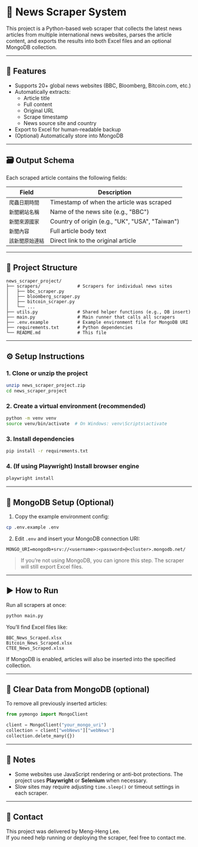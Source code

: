 
# 📰 News Scraper System

This project is a Python-based web scraper that collects the latest news articles from multiple international news websites, parses the article content, and exports the results into both Excel files and an optional MongoDB collection.

---

## 📌 Features

- Supports 20+ global news websites (BBC, Bloomberg, Bitcoin.com, etc.)
- Automatically extracts:
  - Article title
  - Full content
  - Original URL
  - Scrape timestamp
  - News source site and country
- Export to Excel for human-readable backup
- (Optional) Automatically store into MongoDB

---

## 🗃️ Output Schema

Each scraped article contains the following fields:

| Field             | Description                                      |
|------------------|--------------------------------------------------|
| `爬蟲日期時間`      | Timestamp of when the article was scraped        |
| `新聞網站名稱`      | Name of the news site (e.g., "BBC")             |
| `新聞來源國家`      | Country of origin (e.g., "UK", "USA", "Taiwan") |
| `新聞內容`         | Full article body text                           |
| `該新聞原始連結`    | Direct link to the original article              |

---

## 📂 Project Structure

```
news_scraper_project/
├── scrapers/              # Scrapers for individual news sites
│   ├── bbc_scraper.py
│   ├── bloomberg_scraper.py
│   ├── bitcoin_scraper.py
│   └── ...
├── utils.py               # Shared helper functions (e.g., DB insert)
├── main.py                # Main runner that calls all scrapers
├── .env.example           # Example environment file for MongoDB URI
├── requirements.txt       # Python dependencies
└── README.md              # This file
```

---

## ⚙️ Setup Instructions

### 1. Clone or unzip the project
```bash
unzip news_scraper_project.zip
cd news_scraper_project
```

### 2. Create a virtual environment (recommended)
```bash
python -m venv venv
source venv/bin/activate  # On Windows: venv\Scripts\activate
```

### 3. Install dependencies
```bash
pip install -r requirements.txt
```

### 4. (If using Playwright) Install browser engine
```bash
playwright install
```

---

## 🔐 MongoDB Setup (Optional)

1. Copy the example environment config:
```bash
cp .env.example .env
```

2. Edit `.env` and insert your MongoDB connection URI:
```
MONGO_URI=mongodb+srv://<username>:<password>@<cluster>.mongodb.net/
```

> If you’re not using MongoDB, you can ignore this step. The scraper will still export Excel files.

---

## ▶️ How to Run

Run all scrapers at once:
```bash
python main.py
```

You’ll find Excel files like:
```
BBC_News_Scraped.xlsx
Bitcoin_News_Scraped.xlsx
CTEE_News_Scraped.xlsx
```

If MongoDB is enabled, articles will also be inserted into the specified collection.

---

## 🧼 Clear Data from MongoDB (optional)

To remove all previously inserted articles:

```python
from pymongo import MongoClient

client = MongoClient("your_mongo_uri")
collection = client["webNews"]["webNews"]
collection.delete_many({})
```

---

## 🧠 Notes

- Some websites use JavaScript rendering or anti-bot protections. The project uses **Playwright** or **Selenium** when necessary.
- Slow sites may require adjusting `time.sleep()` or timeout settings in each scraper.

---

## 👤 Contact

This project was delivered by Meng-Heng Lee.  
If you need help running or deploying the scraper, feel free to contact me.
